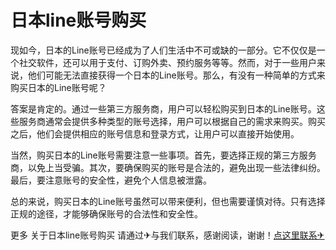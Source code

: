 # 日本line账号购买

现如今，日本的Line账号已经成为了人们生活中不可或缺的一部分。它不仅仅是一个社交软件，还可以用于支付、订购外卖、预约服务等等。然而，对于一些用户来说，他们可能无法直接获得一个日本的Line账号。那么，有没有一种简单的方式来购买日本的Line账号呢？

答案是肯定的。通过一些第三方服务商，用户可以轻松购买到日本的Line账号。这些服务商通常会提供多种类型的账号选择，用户可以根据自己的需求来购买。购买之后，他们会提供相应的账号信息和登录方式，让用户可以直接开始使用。

当然，购买日本的Line账号需要注意一些事项。首先，要选择正规的第三方服务商，以免上当受骗。其次，要确保购买的账号是合法的，避免出现一些法律纠纷。最后，要注意账号的安全性，避免个人信息被泄露。

总的来说，购买日本的Line账号虽然可以带来便利，但也需要谨慎对待。只有选择正规的途径，才能够确保账号的合法性和安全性。

更多 关于日本line账号购买 请通过✈与我们联系，感谢阅读，谢谢！[点这里联系✈](https://jiema.k02.cc)